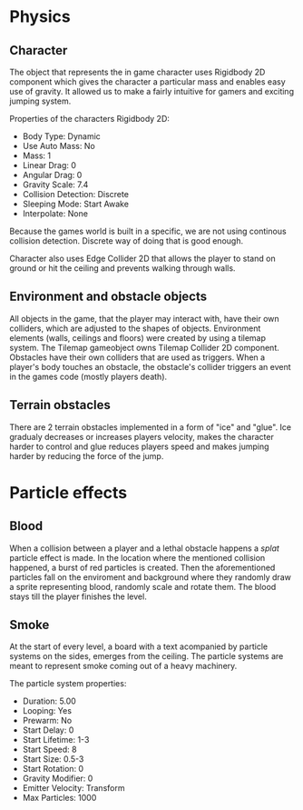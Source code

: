 # Physics

## Character

The object that represents the in game character uses Rigidbody 2D component which gives the character a particular mass and enables easy use of gravity.
It allowed us to make a fairly intuitive for gamers and exciting jumping system. 

Properties of the characters Rigidbody 2D:
* Body Type: Dynamic
* Use Auto Mass: No
* Mass: 1
* Linear Drag: 0
* Angular Drag: 0
* Gravity Scale: 7.4
* Collision Detection: Discrete
* Sleeping Mode: Start Awake
* Interpolate: None

Because the games world is built in a specific, we are not using continous collision detection. Discrete way of doing that is good enough.

Character also uses Edge Collider 2D that allows the player to stand on ground or hit the ceiling and prevents walking through walls.

## Environment and obstacle objects

All objects in the game, that the player may interact with, have their own colliders, which are adjusted to the shapes of objects. 
Environment elements (walls, ceilings and floors) were created by using a tilemap system. The Tilemap gameobject owns Tilemap Collider 2D component.
Obstacles have their own colliders that are used as triggers. When a player's body touches an obstacle, the obstacle's collider triggers an event in the games code (mostly players death).

## Terrain obstacles

There are 2 terrain obstacles implemented in a form of "ice" and "glue". Ice gradualy decreases or increases players velocity, makes the character harder to control and glue reduces players speed and makes jumping harder by reducing the force of the jump. 

# Particle effects

## Blood

When a collision between a player and a lethal obstacle happens a *splat* particle effect is made. In the location where the mentioned collision happened, a burst of red particles is created. Then the aforementioned particles fall on the enviroment and background where they randomly draw a sprite representing blood, randomly scale and rotate them. The blood stays till the player finishes the level.

## Smoke

At the start of every level, a board with a text acompanied by particle systems on the sides, emerges from the ceiling. The particle systems are meant to represent smoke coming out of a heavy machinery. 

The particle system properties: 
* Duration: 5.00
* Looping: Yes
* Prewarm: No
* Start Delay: 0
* Start Lifetime: 1-3
* Start Speed: 8
* Start Size: 0.5-3
* Start Rotation: 0
* Gravity Modifier: 0
* Emitter Velocity: Transform
* Max Particles: 1000
